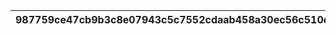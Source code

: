 |987759ce47cb9b3c8e07943c5c7552cdaab458a30ec56c510ed6ad1719dfcbd9|58414ed30f7cb780a247c56e95716b36ab2ce324d2d594d7fac2abfb640cb293|aff024e89d276ad281a6fb0c52646bd82b012b9dc4e8a07c4ea28db3a7350cf1|7a14c7a59c2fd377c272a5c008348c858605c92cd7cd3be03043e7b9fa6ea899|f9e00bb6c88f9eacecda67d3a2629c556787c2ff3971474ab1a739d632a56200|80a53f4d322377ca3ec46db6750caa29409938fe693a48e61d68ee9e23a7fff7|509aa3f3e1ef0320c0cbc7f23748b0d7cd6b36fb45baceaac404cdd06791f513|9cfb665fcd57849be0854f846935790d32843be9ca83b79d4f10a7f8bc0df248|6cc82a3cbe3153734c1f427b549c73d7da9970e258bf64ef756087d3e418f370|f1ea7d5e40d87e95ddd9414deaa63b70f0ad10d0489a72a00a7d55f87c65be69|3ceae6dff9f436f584ae59448d5ba4168a649fc3b077247055bc7b797a1f2d03|7af3c633487b0c08215c8a6f141a6ba56364aa29491180925ada802434a4a333|4965572336473f46daa6b3cd91f25e47091c280e9913e238e79132886b7c3270|3a178fe3a09239237bb8d741f6e7b196d1939f7bcfd49ebae73bf462078d97b2|
| --- | --- | --- | --- | --- | --- | --- | --- | --- | --- | --- | --- | --- | --- |
